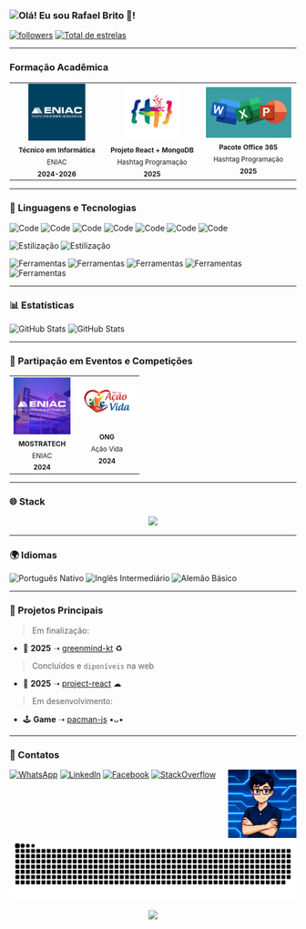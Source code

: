 ### <img src="https://user-images.githubusercontent.com/74038190/213844263-a8897a51-32f4-4b3b-b5c2-e1528b89f6f3.png" width="30px"/>Olá! Eu sou Rafael Brito 👋!
<p align="left">
      <a href="https://github.com/Rafa-A-Brito?tab=followers">
         <img alt="followers" title="Siga-me no Github" src="https://custom-icon-badges.demolab.com/github/followers/Rafa-A-Brito?color=236ad3&labelColor=1155ba&style=for-the-badge&logo=person-add&label=Follow&logoColor=white"/></a>
      <a href="https://github.com/Rafa-A-Brito?tab=repositories&sort=stargazers">
         <img alt="Total de estrelas" title="Total de Estrelas GitHub" src="https://custom-icon-badges.demolab.com/github/stars/Rafa-A-Brito?color=55960c&style=for-the-badge&labelColor=488207&logo=star"/></a>

---

### Formação Acadêmica

<table>
  <tr>
    <td align="center" width="200px">
      <img src="./assets/eniac.png" width="100px" alt="Foto ENIAC"/><br/>
      <sub><b>Técnico em Informática</b><br/>ENIAC<br/><b>2024-2026</b></sub>
    </td>
    <td align="center" width="200px">
      <img src="./assets/hashtagprogramacao.jpg" width="100px" alt="Foto HashtagProgramação"/><br/>
      <sub><b>Projeto React + MongoDB</b><br/>Hashtag Programação<br/><b>2025</b></sub>
    </td>
    <td align="center" width="200px">
      <img src="./assets/office_365.png" width="150px" alt="Foto Office 365"/><br/>
      <sub><b>Pacote Office 365</b><br/>Hashtag Programação<br/><b>2025</b></sub>
    </td>
  </tr>
</table>

---

### 🤖 Linguagens e Tecnologias
<div>
      
![Code](https://img.shields.io/badge/Code-React-61DAFB?style=flat&logo=react)
![Code](https://img.shields.io/badge/Code-HTML5-E34F26?style=flat&logo=html5)
![Code](https://img.shields.io/badge/Code-JavaScript-F7DF1E?style=flat&logo=javascript)
![Code](https://img.shields.io/badge/Code-Go-00ADD8?style=flat&logo=go)
![Code](https://img.shields.io/badge/Code-Python-3776AB?style=flat&logo=python)
![Code](https://img.shields.io/badge/Code-C-A8B9CC?style=flat&logo=c)
![Code](https://img.shields.io/badge/Code-Kotlin-7F52FF?style=flat&logo=kotlin)

![Estilização](https://img.shields.io/badge/Estilização-TailwindCSS-06B6D4?style=flat&logo=tailwindcss)
![Estilização](https://img.shields.io/badge/Estilização-CSS3-1572B6?style=flat&logo=css&logoColor=blue)

![Ferramentas](https://img.shields.io/badge/Ferramentas-VSCode-007ACC?style=flat&logo=visual%20studio%20code&logoColor=white)
![Ferramentas](https://img.shields.io/badge/Ferramentas-Node.js-339933?style=flat&logo=nodedotjs&logoColor=white)
![Ferramentas](https://img.shields.io/badge/Ferramentas-Git-F05032?style=flat&logo=git)
![Ferramentas](https://img.shields.io/badge/Ferramentas-GitHub-181717?style=flat&logo=github&logoColor=white)
![Ferramentas](https://img.shields.io/badge/Ferramentas-MongoDB-47A248?style=flat&logo=mongodb&logoColor=white)

</div>

 <!-- 
<img 
    align="left"
    alt="Python"
    title="Python"
    width="30px"
    src="https://cdn.jsdelivr.net/gh/devicons/devicon@latest/icons/python/python-original.svg" 
/>      
  
<img     
    align="left"
    alt="Linguagem C"
    title="Linguagem C"
    width="30px"
    src="https://cdn.jsdelivr.net/gh/devicons/devicon@latest/icons/c/c-original.svg"
/>
  
<img 
    align="left"
    alt="JavaScript"
    title="JavaScript"
    width="30px"
    src="https://cdn.jsdelivr.net/gh/devicons/devicon@latest/icons/javascript/javascript-original.svg" 
/>
          
<img
    align="left"
    alt="HTML"
    title="HTML"
    width="30px"
    src="https://cdn.jsdelivr.net/gh/devicons/devicon@latest/icons/html5/html5-original.svg" 
/>
<img 
    align="left"
    alt="CSS3"
    title="CSS3"
    width="30px"
    src="https://cdn.jsdelivr.net/gh/devicons/devicon@latest/icons/css3/css3-original.svg" 
/>
<img
    align="left"
    alt="Node"
    title="Node"
    width="30px"
    src="https://cdn.jsdelivr.net/gh/devicons/devicon@latest/icons/nodejs/nodejs-plain-wordmark.svg" 
/>      
          
<img
    align="left"
    alt="MongoDB"
    title="MongoDB"
    width="30px"
    src="https://cdn.jsdelivr.net/gh/devicons/devicon@latest/icons/mongodb/mongodb-plain-wordmark.svg" 
/>      
          
<img
    align="left"
    alt="React"
    title="React"
    width="30px"
    src="https://cdn.jsdelivr.net/gh/devicons/devicon@latest/icons/react/react-original.svg" 
/>
<img
    align="left"
    alt="Vite"
    title="Vite"
    width="30px"
    src="https://cdn.jsdelivr.net/gh/devicons/devicon@latest/icons/vitejs/vitejs-original.svg" 
/>

<img 
    align="left"
    alt="Express"
    title="Express"
    width="30px"
    src="https://cdn.jsdelivr.net/gh/devicons/devicon@latest/icons/express/express-original.svg" 
/>
      
<img 
    align="left"
    alt="SQL"
    title="SQL"
    width="30px"
    src="https://cdn.jsdelivr.net/gh/devicons/devicon@latest/icons/azuresqldatabase/azuresqldatabase-original.svg"
/>
<img 
    align="left"
    alt="Git"
    title="Git"
    width="30px"
    src="https://cdn.jsdelivr.net/gh/devicons/devicon@latest/icons/git/git-plain-wordmark.svg"
/>
<img 
    align="left"
    alt="GitHub"
    title="GitHub"
    width="30px"    
    src="https://cdn.jsdelivr.net/gh/devicons/devicon@latest/icons/github/github-original.svg"   
/>
-->
---

### 📊 Estatísticas
<div>
    <img 
      alt="GitHub Stats"
      height="180em"
      src="https://github-readme-stats.vercel.app/api?username=Rafa-A-Brito&show_icons=true&theme=tokyonight&include_all_commits=true&locale=pt-br"
      />
<img 
     align="top"
     alt="GitHub Stats"
     height="180em"
     src="https://github-readme-stats.vercel.app/api/top-langs/?username=Rafa-A-Brito&layout=compact&theme=tokyonight&custom_title=Tecnologias&langs=_count=16"
    />      
</div>  

---

### 🏢 Partipação em Eventos e Competições
<table>
      <tr>
          <td align="center" width="100px">
             <img src="./assets/mostratech.png" alt="Foto MOSTRATECH"/>
          <br/>
          <sub>
             <b> MOSTRATECH</b>
             <br/>
             ENIAC
             <br/>
             <b> 2024 </b> 
          </td>
          </sub>
          <td align="center" width="100px">
             <img src="./assets/ong_acao_vida.png" alt="Foto ONG Ação Vida"/>
          <br/><br/>
          <sub>
             <b>ONG</b>
             <br/>
             Ação Vida
             <br/>
             <b> 2024 </b> 
          </td>
          </sub>
      </tr>
</table>

---

### 🌐 Stack

<p align="center">
  <a href="https://skillicons.dev">
    <img src="https://skillicons.dev/icons?i=python,react,html,css,js,go,tailwind,nodejs" />
  </a>
</p>

---

### 🌍 Idiomas
![Português Nativo](https://img.shields.io/badge/Portugu%C3%AAs-Nativo-brightgreen?style=for-the-badge)
![Inglês Intermediário](https://img.shields.io/badge/Ingl%C3%AAs-Intermedi%C3%A1rio-blue?style=for-the-badge)
![Alemão Básico](https://img.shields.io/badge/Alem%C3%A3o-B%C3%A1sico-red?style=for-the-badge)

---
### 🎯 Projetos Principais
> Em finalização:

- 📱 **2025** ➝ [greenmind-kt](https://github.com/Rafa-A-Brito/greenmind-kt) ♻️
> Concluídos e `diponíveis` na web
-  🎵 **2025** ➝ [project-react](https://github.com/Rafa-A-Brito/project-react) ☁
  
> Em desenvolvimento:
-  🕹️ **Game** ➝ [pacman-js](https://github.com/Rafa-A-Brito/pacman-js) •ᴗ•

---

### 💬 Contatos

[![WhatsApp](https://img.shields.io/badge/WhatsApp-25D366?style=for-the-badge&logo=whatsapp&logoColor=white)](https://wa.me/qr/GKOGQUCCPHAZL1)
[![LinkedIn](https://img.shields.io/badge/LinkedIn-0077B5?style=for-the-badge&logo=linkedin&logoColor=white)](https://www.linkedin.com/in/rafael-brito-3a3819308/)
[![Facebook](https://img.shields.io/badge/Facebook-1877F2?style=for-the-badge&logo=facebook&logoColor=white)](https://www.facebook.com/share/15h4BdBsXJ/)
[![StackOverflow](https://img.shields.io/badge/Stack_Overflow-FE7A16?style=for-the-badge&logo=stack-overflow&logoColor=white)](https://stackoverflow.com/users/29687323/rafael-brito)
<img alt="Gif Rafa" align="right" width="120" src="./assets/gif-readme2.gif"/>

<!-- Snake Animation -->
<div align="center">

    
![snake gif](https://github.com/Rafa-A-Brito/Rafa-A-Brito/blob/output/github-snake-dark.svg)
</div>

<!-- Visit Counter -->
<div align="center">
  
  [![](https://visitcount.itsvg.in/api?id=Rafa-A-Brito&icon=10&color=6)](https://visitcount.itsvg.in)
</div>
    
          
